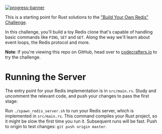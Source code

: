 [![progress-banner](https://backend.codecrafters.io/progress/redis/ee724e62-6778-4d2f-9202-b29048c893b6)](https://app.codecrafters.io/users/nishanthrs?r=2qF)

This is a starting point for Rust solutions to the
["Build Your Own Redis" Challenge](https://codecrafters.io/challenges/redis).

In this challenge, you'll build a toy Redis clone that's capable of handling
basic commands like `PING`, `SET` and `GET`. Along the way we'll learn about
event loops, the Redis protocol and more.

**Note**: If you're viewing this repo on GitHub, head over to
[codecrafters.io](https://codecrafters.io) to try the challenge.

# Running the Server

The entry point for your Redis implementation is in `src/main.rs`. Study and
uncomment the relevant code, and push your changes to pass the first stage:

Run `./spawn_redis_server.sh` to run your Redis server, which is implemented
in `src/main.rs`. This command compiles your Rust project, so it might be
slow the first time you run it. Subsequent runs will be fast.
Push to origin to test changes: `git push origin master`.
